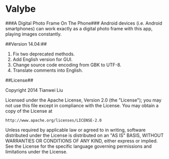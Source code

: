 Valybe
=
###A Digital Photo Frame On The Phone###
Android devices (i.e. Android smartphones) can work exactly as a digital photo frame with this app, playing images constantly.

##Version 14.04:##
1. Fix two deprecated methods.  
2. Add English version for GUI.  
3. Change source code encoding from GBK to UTF-8.
4. Translate comments into English.  

##License##

Copyright 2014 Tianwei Liu

Licensed under the Apache License, Version 2.0 (the "License");
you may not use this file except in compliance with the License.
You may obtain a copy of the License at

    http://www.apache.org/licenses/LICENSE-2.0

Unless required by applicable law or agreed to in writing, software
distributed under the License is distributed on an "AS IS" BASIS,
WITHOUT WARRANTIES OR CONDITIONS OF ANY KIND, either express or implied.
See the License for the specific language governing permissions and
limitations under the License.

